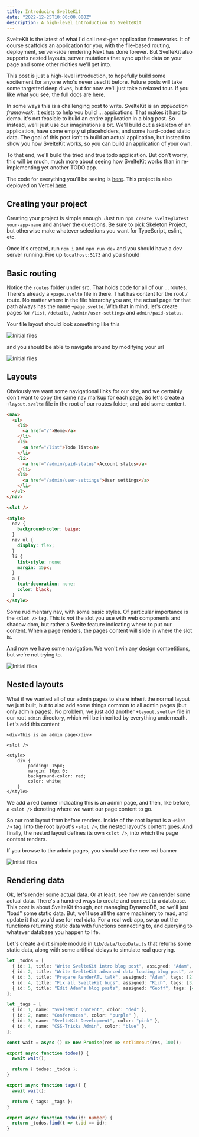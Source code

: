 ```yaml
---
title: Introducing SvelteKit
date: "2022-12-25T10:00:00.000Z"
description: A high-level introduction to SvelteKit
---
```


SvelteKit is the latest of what I'd call next-gen application frameworks. It of course scaffolds an application for you, with the file-based routing, deployment, server-side rendering Next has done forever. But SvelteKit also supports nested layouts, server mutations that sync up the data on your page and some other nicities we'll get into.

This post is just a high-level introduction, to hopefully build some excitement for anyone who's never used it before. Future posts will take some targetted deep dives, but for now we'll just take a relaxed tour. If you like what you see, the full docs are [here](https://kit.svelte.dev/docs/introduction).

In some ways this is a challenging post to write. SvelteKit is an _application framework_. It exists to help you build ... appications. That makes it hard to demo. It's not feasible to build an entire application in a blog post. So instead, we'll just use our imaginations a bit. We'll build out a skeleton of an application, have some empty ui placeholders, and some hard-coded static data. The goal of this post isn't to build an actual application, but instead to show you how SvelteKit works, so you can build an application of your own.

To that end, we'll build the tried and true todo application. But don't worry, this will be much, much more about seeing how SvelteKit works than in re-implementing yet another TODO app.

The code for everything you'll be seeing is [here](https://github.com/arackaf/sveltekit-blog-1). This project is also deployed on Vercel [here](https://sveltekit-blog-1.vercel.app/).

## Creating your project

Creating your project is simple enough. Just run `npm create svelte@latest your-app-name` and answer the questions. Be sure to pick Skeleton Project, but otherwise make whatever selections you want for TypeScript, eslint, etc.

Once it's created, run `npm i` and `npm run dev` and you should have a dev server running. Fire up `localhost:5173` and you should

## Basic routing

Notice the `routes` folder under src. That holds code for all of our ... routes. There's already a `+page.svelte` file in there. That has content for the root `/` route. No matter where in the file hierarchy you are, the actual page for that path always has the name `+page.svelte`. With that in mind, let's create pages for `/list`, `/details`, `/admin/user-settings` and `admin/paid-status`.

Your file layout should look something like this

![Initial files](/sveltekit-intro/img1-initial-pages.jpg)

and you should be able to navigate around by modifying your url

![Initial files](/sveltekit-intro/img2-initial-page-display.jpg)

## Layouts

Obviously we want some navigational links for our site, and we certainly don't want to copy the same nav markup for each page. So let's create a `+layout.svelte` file in the root of our routes folder, and add some content.

```html
<nav>
  <ul>
    <li>
      <a href="/">Home</a>
    </li>
    <li>
      <a href="/list">Todo list</a>
    </li>
    <li>
      <a href="/admin/paid-status">Account status</a>
    </li>
    <li>
      <a href="/admin/user-settings">User settings</a>
    </li>
  </ul>
</nav>

<slot />

<style>
  nav {
    background-color: beige;
  }
  nav ul {
    display: flex;
  }
  li {
    list-style: none;
    margin: 15px;
  }
  a {
    text-decoration: none;
    color: black;
  }
</style>
```

Some rudimentary nav, with some basic styles. Of particular importance is the `<slot />` tag. This is _not_ the slot you use with web components and shadow dom, but rather a Svelte feature indicating where to put our content. When a page renders, the pages content will slide in where the slot is.

And now we have some navigation. We won't win any design competitions, but we're not trying to.

![Initial files](/sveltekit-intro/img3-root-layout.jpg)

## Nested layouts

What if we wanted all of our admin pages to share inherit the normal layout we just built, but to also add some things common to all admin pages (but only admin pages). No problem, we just add another `+layout.svelte+` file in our root `admin` directory, which will be inherited by everything underneath. Let's add this content

```svelte
<div>This is an admin page</div>

<slot />

<style>
	div {
		padding: 15px;
		margin: 10px 0;
		background-color: red;
		color: white;
	}
</style>
```

We add a red banner indicating this is an admin page, and then, like before, a `<slot />` denoting where we want our page content to go.

So our root layout from before renders. Inside of the root layout is a `<slot />` tag. Into the root layout's `<slot />`, the nested layout's content goes. And finally, the nested layout defines its own `<slot />`, into which the page content renders.

If you browse to the admin pages, you should see the new red banner

![Initial files](/sveltekit-intro/img4-nested-layout.jpg)

## Rendering data

Ok, let's render some actual data. Or at least, see how we can render some actual data. There's a hundred ways to create and connect to a database. This post is about SvelteKit though, not managing DynamoDB, so we'll just "load" some static data. But, we'll use all the same machinery to read, and update it that you'd use for real data. For a real web app, swap out the functions returning static data with functions connecting to, and querying to whatever database you happen to life.

Let's create a dirt simple module in `lib/data/todoData.ts` that returns some static data, along with some artifical delays to simulate real querying.

```ts
let _todos = [
  { id: 1, title: "Write SvelteKit intro blog post", assigned: "Adam", tags: [1] },
  { id: 2, title: "Write SvelteKit advanced data loading blog post", assigned: "Adam", tags: [1] },
  { id: 3, title: "Prepare RenderATL talk", assigned: "Adam", tags: [2] },
  { id: 4, title: "Fix all SvelteKit bugs", assigned: "Rich", tags: [3] },
  { id: 5, title: "Edit Adam's blog posts", assigned: "Geoff", tags: [4] },
];

let _tags = [
  { id: 1, name: "SvelteKit Content", color: "ded" },
  { id: 2, name: "Conferences", color: "purple" },
  { id: 3, name: "SvelteKit Development", color: "pink" },
  { id: 4, name: "CSS-Tricks Admin", color: "blue" },
];

const wait = async () => new Promise(res => setTimeout(res, 100));

export async function todos() {
  await wait();

  return { todos: _todos };
}

export async function tags() {
  await wait();

  return { tags: _tags };
}

export async function todo(id: number) {
  return _todos.find(t => t.id == id);
}
```
